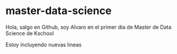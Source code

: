 # master-data-science

Hola, salgo en Github, soy Alvaro en el primer dia de Master de Data Science de Kschool

Estoy incluyendo nuevas lineas
